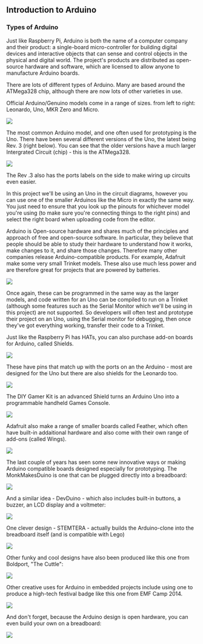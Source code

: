 ## Introduction to Arduino

### Types of Arduino

Just like Raspberry Pi, Arduino is both the name of a computer company and their product: a single-board  micro-controller for building digital devices and interactive objects that can sense and control objects in the physical and digital world. The project's products are distributed as open-source hardware and software, which are licensed to allow anyone to manufacture Arduino boards.

There are lots of different types of Arduino. Many are based around the ATMega328 chip, although there are now lots of other varieties in use.

Official Arduino/Genuino models come in a range of sizes. from left to right: Leonardo, Uno, MKR Zero and Micro.

![](images/arduinos1.jpeg)

The most common Arduino model, and one often used for prototyping is the Uno. There have been several different versions of the Uno, the latest being Rev. 3 (right below). You can see that the older versions have a much larger Intergrated Circuit (chip) - this is the ATMega328.

![](images/arduinos2.jpeg)

The Rev .3 also has the ports labels on the side to make wiring up circuits even easier.

In this project we'll be using an Uno in the circuit diagrams, however you can use one of the smaller Arduinos like the Micro in exactly the same way. You just need to ensure that you look up the pinouts for whichever model you're using (to make sure you're connecting things to the right pins) and select the right board when uploading code from the editor.

Arduino is Open-source hardware and shares much of the principles and approach of free and open-source software. In particular, they believe that people should be able to study their hardware to understand how it works, make changes to it, and share those changes. Therefore many other companies release Arduino-compatible products. For example, Adafruit make some very small Trinket models. These also use much less power and are therefore great for projects that are powered by batteries.

![](images/arduinos3.jpeg)

Once again, these can be programmed in the same way as the larger models, and code written for an Uno can be compiled to run on a Trinket (although some features such as the Serial Monitor which we'll be using in this project) are not supported. So developers will often test and prototype their project on an Uno, using the Serial monitor for debugging, then once they've got everything working, transfer their code to a Trinket.

Just like the Raspberry Pi has HATs, you can also purchase add-on boards for Arduino, called Shields.

![](images/arduinos4.jpeg)

These have pins that match up with the ports on an the Arduino - most are designed for the Uno but there are also shields for the Leonardo too.

![](images/arduinos5.jpeg)

The DIY Gamer Kit is an advanced Shield turns an Arduino Uno into a programmable handheld Games Console.

![](images/arduinos6.jpeg)

Adafruit also make a range of smaller boards called Feather, which often have built-in addaitional hardware and also come with their own range of add-ons (called Wings).

![](images/arduinos7.jpeg)

The last couple of years has seen some new innovative ways or making Arduino compatible boards designed especially for prototyping. The MonkMakesDuino is one that can be plugged directly into a breadboard:

![](images/arduinos8.jpeg)

And a similar idea - DevDuino - which also includes built-in buttons, a buzzer, an LCD display and a voltmeter:

![](images/arduinos9.jpeg)

One clever design - STEMTERA - actually builds the Arduino-clone into the breadboard itself (and is compatible with Lego)

![](images/arduinos10.jpeg)

Other funky and cool designs have also been produced like this one from Boldport, "The Cuttle":

![](images/arduinos11.jpeg)

Other creative uses for Arduino in embedded projects include using one to produce a high-tech festival badge like this one from EMF Camp 2014.

![](images/arduinos12.jpeg)

And don't forget, because the Arduino design is open hardware, you can even build your own on a breadboard:

![](images/arduinos13.jpeg)
